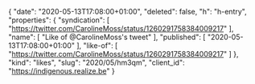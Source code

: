 {
  "date": "2020-05-13T17:08:00+01:00",
  "deleted": false,
  "h": "h-entry",
  "properties": {
    "syndication": [
      "https://twitter.com/CarolineMoss/status/1260291758384009217"
    ],
    "name": [
      "Like of @CarolineMoss's tweet"
    ],
    "published": [
      "2020-05-13T17:08:00+01:00"
    ],
    "like-of": [
      "https://twitter.com/CarolineMoss/status/1260291758384009217"
    ]
  },
  "kind": "likes",
  "slug": "2020/05/hm3qm",
  "client_id": "https://indigenous.realize.be"
}
